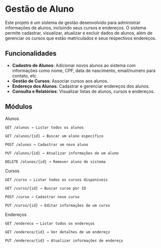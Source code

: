 # Gestão de Aluno

Este projeto é um sistema de gestão desenvolvido para administrar informações de alunos, incluindo seus cursos e endereços. O sistema permite cadastrar, visualizar, atualizar e excluir dados de alunos, além de gerenciar os cursos que estão matriculados e seus respectivos endereços.


## Funcionalidades

- **Cadastro de Alunos**: Adicionar novos alunos ao sistema com informações como nome, CPF, data de nascimento, email/numero para contato, etc.
- **Gestão de Cursos**: Associar cursos aos alunos.
- **Endereço dos Alunos**: Cadastrar e gerenciar endereços dos alunos.
- **Consulta e Relatórios**: Visualizar listas de alunos, cursos e endereços.


## Módulos

Alunos

    GET /alunos → Listar todos os alunos

    GET /alunos/{id} → Buscar um aluno específico

    POST /alunos → Cadastrar um novo aluno

    PUT /alunos/{id} → Atualizar informações de um aluno

    DELETE /alunos/{id} → Remover aluno do sistema

Cursos

    GET /curso → Listar todos os cursos disponíveis

    GET /curso/{id} → Buscar curso por ID

    POST /curso → Cadastrar novo curso

    PUT /curso/{id} → Editar informações de um curso

Endereços

    GET /endereco → Listar todos os endereços

    GET /endereco/{id} → Ver detalhes de um endereço

    PUT /endereco/{id} → Atualizar informações de endereço
